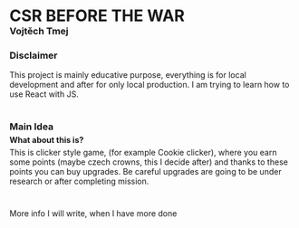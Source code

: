 <h1 style="padding: 0; margin: 20px 0 0"> CSR BEFORE THE WAR</h1>
<h3 style="padding: 0; margin: 0">Vojtěch Tmej</h3> 

### Disclaimer
This project is mainly educative purpose, everything is for local development and after for only local production. 
I am trying to learn how to use React with JS.

#
<h3 style="margin: 0; padding: 0;">Main Idea</h3>
<h4 style="margin: 5px 0; padding: 0;">What about this is?</h4>
This is clicker style game, (for example Cookie clicker), where you earn some points (maybe czech crowns, this I decide after) and thanks to these points you can buy upgrades. Be careful upgrades are going to be under research or after completing mission.


#
More info I will write, when I have more done
